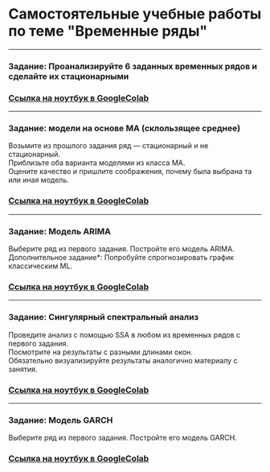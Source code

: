 # Самостоятельные учебные работы по теме "Временные ряды"

---
###  Задание: Проанализируйте 6 заданных временных рядов и сделайте их стационарными
### [Ссылка на ноутбук в GoogleColab](https://colab.research.google.com/drive/12awUOLze03ryaLkpmTkCyO8MeNPlPpek?usp=sharing)
---
###  Задание: модели на основе MA (склользящее среднее)
Возьмите из прошлого задания ряд — стационарный и не стационарный.  
Приблизьте оба варианта моделями из класса MA.  
Оцените качество и пришлите соображения, почему была выбрана та или иная модель.  
### [Ссылка на ноутбук в GoogleColab](https://colab.research.google.com/drive/1makWLEWh0t7JRfWhKnpPAmcdPbsBPvqN?usp=sharing)
---
###  Задание: Модель ARIMA  
Выберите ряд из первого задания. Постройте его модель ARIMA.  
Дополнительное задание*: Попробуйте спрогнозировать график классическим ML.  
### [Ссылка на ноутбук в GoogleColab](https://colab.research.google.com/drive/13D5BGJjviL9J6XjUp2QXbn0chsf915uE?usp=sharing)
---
###  Задание: Сингулярный спектральный анализ
Проведите анализ с помощью SSA в любом из временных рядов с первого задания.  
Посмотрите на результаты с разными длинами окон.  
Обязательно визуализируйте результаты аналогично материалу с занятия.  
### [Ссылка на ноутбук в GoogleColab](https://colab.research.google.com/drive/1ZKC-yxid9TZJFbSx7yjHfZ0ERbD6THca?usp=sharing)
---
###  Задание: Модель GARCH
Выберите ряд из первого задания. Постройте его модель GARCH.  
### [Ссылка на ноутбук в GoogleColab](https://colab.research.google.com/drive/1l9AIg1fYqRKRwjFUsUKxAwd_SGD1jDg8?usp=sharing)
